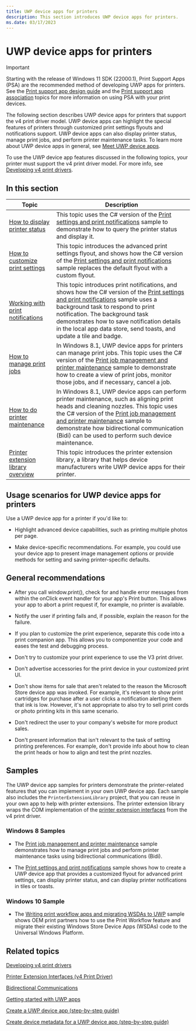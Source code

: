 ```yaml
---
title: UWP device apps for printers
description: This section introduces UWP device apps for printers.
ms.date: 03/17/2023
---
```


# UWP device apps for printers

> [!IMPORTANT]
> Starting with the release of Windows 11 SDK (22000.1), Print Support Apps (PSA) are the recommended method of developing UWP apps for printers. See the [Print support app design guide](print-support-app-design-guide.md) and the [Print support app association](print-support-app-association.md) topics for more information on using PSA with your print devices.

The following section describes UWP device apps for printers that support the v4 print driver model. UWP device apps can highlight the special features of printers through customized print settings flyouts and notifications support. UWP device apps can also display printer status, manage print jobs, and perform printer maintenance tasks. To learn more about UWP device apps in general, see [Meet UWP device apps](meet-uwp-device-apps.md).

To use the UWP device app features discussed in the following topics, your printer must support the v4 print driver model. For more info, see [Developing v4 print drivers](../print/v4-printer-driver.md).

## In this section

| Topic | Description |
|--|--|
| [How to display printer status](how-to-display-printer-status.md) | This topic uses the C# version of the [Print settings and print notifications](https://github.com/microsoftarchive/msdn-code-gallery-microsoft/tree/master/Official%20Windows%20Platform%20Sample/Print%20settings%20and%20print%20notifications) sample to demonstrate how to query the printer status and display it. |
| [How to customize print settings](how-to-customize-print-settings.md) | This topic introduces the advanced print settings flyout, and shows how the C# version of the [Print settings and print notifications](https://github.com/microsoftarchive/msdn-code-gallery-microsoft/tree/master/Official%20Windows%20Platform%20Sample/Print%20settings%20and%20print%20notifications) sample replaces the default flyout with a custom flyout. |
| [Working with print notifications](working-with-print-notifications.md) | This topic introduces print notifications, and shows how the C# version of the [Print settings and print notifications](https://github.com/microsoftarchive/msdn-code-gallery-microsoft/tree/master/Official%20Windows%20Platform%20Sample/Print%20settings%20and%20print%20notifications) sample uses a background task to respond to print notification. The background task demonstrates how to save notification details in the local app data store, send toasts, and update a tile and badge. |
| [How to manage print jobs](how-to-manage-print-jobs.md) | In Windows 8.1, UWP device apps for printers can manage print jobs. This topic uses the C# version of the [Print job management and printer maintenance](https://github.com/microsoftarchive/msdn-code-gallery-microsoft/tree/master/Official%20Windows%20Platform%20Sample/Print%20job%20management%20and%20printer%20maintenance) sample to demonstrate how to create a view of print jobs, monitor those jobs, and if necessary, cancel a job. |
| [How to do printer maintenance](how-to-do-printer-maintenance.md) | In Windows 8.1, UWP device apps can perform printer maintenance, such as aligning print heads and cleaning nozzles. This topic uses the C# version of the [Print job management and printer maintenance](https://github.com/microsoftarchive/msdn-code-gallery-microsoft/tree/master/Official%20Windows%20Platform%20Sample/Print%20job%20management%20and%20printer%20maintenance) sample to demonstrate how bidirectional communication (Bidi) can be used to perform such device maintenance. |
| [Printer extension library overview](printer-extension-library-overview.md) | This topic introduces the printer extension library, a library that helps device manufacturers write UWP device apps for their printer. |

## Usage scenarios for UWP device apps for printers

Use a UWP device app for a printer if you'd like to:

- Highlight advanced device capabilities, such as printing multiple photos per page.

- Make device-specific recommendations. For example, you could use your device app to present image management options or provide methods for setting and saving printer-specific defaults.

## General recommendations

- After you call window.print(), check for and handle error messages from within the onClick event handler for your app's Print button. This allows your app to abort a print request if, for example, no printer is available.

- Notify the user if printing fails and, if possible, explain the reason for the failure.

- If you plan to customize the print experience, separate this code into a print companion app. This allows you to componentize your code and eases the test and debugging process.

- Don't try to customize your print experience to use the V3 print driver.

- Don't advertise accessories for the print device in your customized print UI.

- Don't show items for sale that aren't related to the reason the Microsoft Store device app was invoked. For example, it's relevant to show print cartridges for purchase after a user clicks a notification alerting them that ink is low. However, it's not appropriate to also try to sell print cords or photo printing kits in this same scenario.

- Don't redirect the user to your company's website for more product sales.

- Don't present information that isn't relevant to the task of setting printing preferences. For example, don't provide info about how to clean the print heads or how to align and test the print nozzles.

## Samples

The UWP device app samples for printers demonstrate the printer-related features that you can implement in your own UWP device app. Each sample also includes the `PrinterExtensionLibrary` project, that you can reuse in your own app to help with printer extensions. The printer extension library wraps the COM implementation of the [printer extension interfaces](/windows-hardware/drivers/ddi/_print/) from the v4 print driver.

### Windows 8 Samples

- The [Print job management and printer maintenance](https://github.com/microsoftarchive/msdn-code-gallery-microsoft/tree/master/Official%20Windows%20Platform%20Sample/Print%20job%20management%20and%20printer%20maintenance) sample demonstrates how to manage print jobs and perform printer maintenance tasks using bidirectional communications (Bidi).

- The [Print settings and print notifications](https://github.com/microsoftarchive/msdn-code-gallery-microsoft/tree/master/Official%20Windows%20Platform%20Sample/Print%20settings%20and%20print%20notifications) sample shows how to create a UWP device app that provides a customized flyout for advanced print settings, can display printer status, and can display printer notifications in tiles or toasts.

### Windows 10 Sample

- The [Writing print workflow apps and migrating WSDAs to UWP](https://github.com/microsoft/print-oem-samples) sample shows OEM print partners how to use the Print Workflow feature and migrate their existing Windows Store Device Apps (WSDAs) code to the Universal Windows Platform.

## Related topics

[Developing v4 print drivers](../print/v4-printer-driver.md)

[Printer Extension Interfaces (v4 Print Driver)](/windows-hardware/drivers/ddi/_print/)

[Bidirectional Communications](../print/bidirectional-communication.md)

[Getting started with UWP apps](getting-started.md)

[Create a UWP device app (step-by-step guide)](step-1--create-a-uwp-device-app.md)

[Create device metadata for a UWP device app (step-by-step guide)](step-2--create-device-metadata.md)
